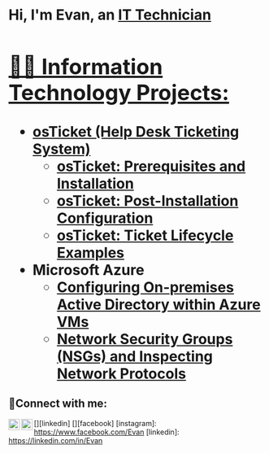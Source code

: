 <h1>Hi, I'm Evan, an <a href="https://linkedin.com/in/Evan">IT Technician

<h2>👨‍💻 Information Technology Projects:</h2>

- <b>osTicket (Help Desk Ticketing System)</b>
  - [osTicket: Prerequisites and Installation](https://github.com/evanmontalvo/osticket-prereqs)
  - [osTicket: Post-Installation Configuration](https://github.com/evanmontalvo/post-install-config)
  - [osTicket: Ticket Lifecycle Examples](https://github.com/evanmontalvo/ticket-lifecycle)
- <b>Microsoft Azure</b>
  - [Configuring On-premises Active Directory within Azure VMs](https://github.com/evanmontalvo/configure-ad)
  - [Network Security Groups (NSGs) and Inspecting Network Protocols](https://github.com/evanmontalvo/azure-network-protocols)

<h2>🤳Connect with me:</h2>

[<img align="left" alt="Evan | LinkedIn" width="22px" src="https://cdn.jsdelivr.net/npm/simple-icons@v3/icons/linkedin.svg" />][linkedin]
[<img align="left" alt="Evan | Facebook" width="22px" src="https://cdn.jsdelivr.netnpm/simple-icons@v3/icons/facebook.svg" />][facebook]
[instagram]: https://www.facebook.com/Evan
[linkedin]: https://linkedin.com/in/Evan
